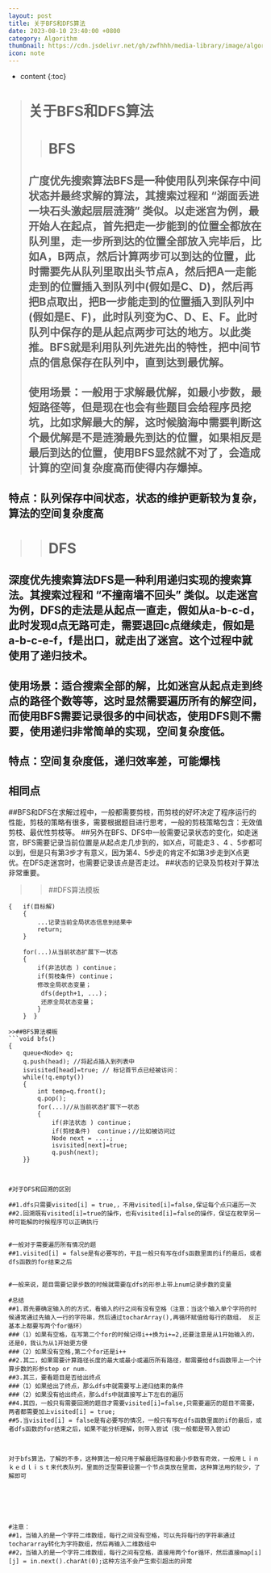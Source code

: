 ```yaml
---
layout: post
title: 关于BFS和DFS算法
date: 2023-08-10 23:40:00 +0800
category: Algorithm
thumbnail: https://cdn.jsdelivr.net/gh/zwfhhh/media-library/image/algorithm.jpg
icon: note
---
```



* content
{:toc}
># 关于BFS和DFS算法
>
>># BFS
>## 广度优先搜索算法BFS是一种使用队列来保存中间状态并最终求解的算法，其搜索过程和 “湖面丢进一块石头激起层层涟漪” 类似。以走迷宫为例，最开始人在起点，首先把走一步能到的位置全都放在队列里，走一步所到达的位置全部放入完毕后，比如A，B两点，然后计算两步可以到达的位置，此时需要先从队列里取出头节点A，然后把A一走能走到的位置插入到队列中(假如是C、D)，然后再把B点取出，把B一步能走到的位置插入到队列中(假如是E、F)，此时队列变为C、D、E、F。此时队列中保存的是从起点两步可达的地方。以此类推。BFS就是利用队列先进先出的特性，把中间节点的信息保存在队列中，直到达到最优解。
>## 使用场景：一般用于求解最优解，如最小步数，最短路径等，但是现在也会有些题目会给程序员挖坑，比如求解最大的解，这时候脑海中需要判断这个最优解是不是涟漪最先到达的位置，如果相反是最后到达的位置，使用BFS显然就不对了，会造成计算的空间复杂度高而使得内存爆掉。  

## 特点：队列保存中间状态，状态的维护更新较为复杂，算法的空间复杂度高

>># DFS
## 深度优先搜索算法DFS是一种利用递归实现的搜索算法。其搜索过程和 “不撞南墙不回头” 类似。以走迷宫为例，DFS的走法是从起点一直走，假如从a-b-c-d，此时发现d点无路可走，需要退回c点继续走，假如是a-b-c-e-f，f是出口，就走出了迷宫。这个过程中就使用了递归技术。
## 使用场景：适合搜索全部的解，比如迷宫从起点走到终点的路径个数等等，这时显然需要遍历所有的解空间，而使用BFS需要记录很多的中间状态，使用DFS则不需要，使用递归非常简单的实现，空间复杂度低。
## 特点：空间复杂度低，递归效率差，可能爆栈

## 相同点
##BFS和DFS在求解过程中，一般都需要剪枝，而剪枝的好坏决定了程序运行的性能，剪枝的策略有很多，需要根据题目进行思考，一般的剪枝策略包含：无效值剪枝、最优性剪枝等。
##另外在BFS、DFS中一般需要记录状态的变化，如走迷宫，BFS需要记录当前位置是从起点走几步到的，如X点，可能走3 、4 、5步都可以到，但是只有第3步才有意义，因为第4、5步走的肯定不如第3步走到X点更优。在DFS走迷宫时，也需要记录该点是否走过。
##状态的记录及剪枝对于算法非常重要。
>>##DFS算法模板   
```void dfs(depth，...) 
{   if(目标解)  
    {  
        ...记录当前全局状态信息到结果中  
        return;  
    }  

    for(...)从当前状态扩展下一状态  
    {  
        if(非法状态 ) continue；
        if(剪枝条件) continue；
        修改全局状态变量；  
         dfs(depth+1, ...)；  
         还原全局状态变量；  
        }  
    }  }

>>##BFS算法模板  
```void bfs() 
{  
    queue<Node> q;
    q.push(head); //将起点插入到列表中
    isvisited[head]=true; // 标记首节点已经被访问： 
    while(!q.empty())
    {
        int temp=q.front();
        q.pop();
        for(...)//从当前状态扩展下一状态  
        {  
            if(非法状态 ) continue；
            if(剪枝条件)  continue；//比如被访问过
            Node next = ....;
            isvisited[next]=true;
            q.push(next);
    }}



#对于DFS和回溯的区别

##1.dfs只需要visited[i] = true,，不用visited[i]=false,保证每个点只遍历一次
##2.回溯既有visited[i]=true的操作，也有visited[i]=false的操作，保证在枚举另一种可能解的时候程序可以正确执行


#一般对于需要遍历所有情况的题
##1.visited[i] = false是有必要写的，平且一般只有写在dfs函数里面的if的最后，或者dfs函数的for结束之后


#一般来说，题目需要记录步数的时候就需要在dfs的形参上带上num记录步数的变量

#总结
##1.首先要确定输入的的方式，看输入的行之间有没有空格（注意：当这个输入单个字符的时候通常通过先输入一行的字符串，然后通过tocharArray(),再循环赋值给每行的数组， 反正基本上都要写两个for循环）
###（1）如果有空格，在写第二个for的时候记得i++换为i+=2,还要注意是从1开始输入的，还是0，我认为从1开始更方便
###（2）如果没有空格,第二个for还是i++
##2.其二，如果需要计算路径长度的最大或最小或遍历所有路径，都需要给dfs函数带上一个计算步数的形参step or num.
##3.其三，要看题目是否给出终点
###（1）如果给出了终点，那么dfs中就需要写上递归结束的条件
###（2）如果没有给出终点，那么dfs中就直接写上下左右的遍历
##4.其四，一般只有需要回溯的题目才需要visited[i]=false,只需要遍历的题目不需要，两者都需要加上visited[i] = true;
##5.当visited[i] = false是有必要写的情况，一般只有写在dfs函数里面的if的最后，或者dfs函数的for结束之后，如果不能分析理解，则带入尝试（我一般都是带入尝试）



对于bfs算法，了解的不多，这种算法一般只用于解最短路径和最小步数有奇效，一般用Ｌｉｎｋｅｄｌｉｓｔ来代表队列，里面的泛型需要设置一个节点类放在里面，这种算法用的较少，了解即可






#注意：
##1，当输入的是一个字符二维数组，每行之间没有空格，可以先将每行的字符串通过tochararray转化为字符数组，然后再输入二维数组中
##2，当输入的是一个字符二维数组，每行之间有空格，直接用两个for循环，然后直接map[i][j] = in.next().charAt(0);这种方法不会产生索引超出的异常
